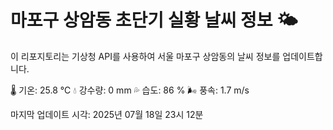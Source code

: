 
# 마포구 상암동 초단기 실황 날씨 정보 🌤️

이 리포지토리는 기상청 API를 사용하여 서울 마포구 상암동의 날씨 정보를 업데이트합니다. 

🌡️ 기온: 25.8 ℃
💧 강수량: 0 mm
💦 습도: 86 %
🌬️ 풍속: 1.7 m/s

마지막 업데이트 시각: 2025년 07월 18일 23시 12분    
